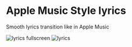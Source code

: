 # Apple Music Style lyrics
Smooth lyrics transition like in Apple Music


![lyrics fullscreen](https://user-images.githubusercontent.com/101460787/178795332-9b5cdaf7-a980-490c-be4f-aaaf20b18e18.jpg)
![lyrics](https://user-images.githubusercontent.com/101460787/178795324-d6254963-ecf3-4a1b-b699-bed903a36772.jpg)
